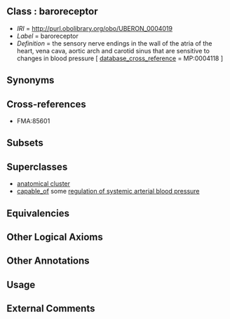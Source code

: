 
## Class : baroreceptor

 * *IRI* = http://purl.obolibrary.org/obo/UBERON_0004019
 * *Label* = baroreceptor
 * *Definition* = the sensory nerve endings in the wall of the atria of the heart, vena cava, aortic arch and carotid sinus that are sensitive to changes in blood pressure [ [database_cross_reference](../../ef/oboInOwl#hasDbXref.md) = MP:0004118 ]

## Synonyms


## Cross-references

 * FMA:85601

## Subsets


## Superclasses

 * [anatomical cluster](../../UBERON/77/UBERON_0000477.md)
 * [capable_of](../../RO/15/RO_0002215.md) some [regulation of systemic arterial blood pressure](../../GO/73/GO_0003073.md)

## Equivalencies


## Other Logical Axioms


## Other Annotations


## Usage


## External Comments

